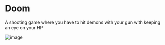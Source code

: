 # Doom 

A shooting game where you have to hit demons with your gun with keeping an eye on your HP

![image](https://github.com/user-attachments/assets/9b71d6f9-999b-4b64-976a-0683abb37d42)
